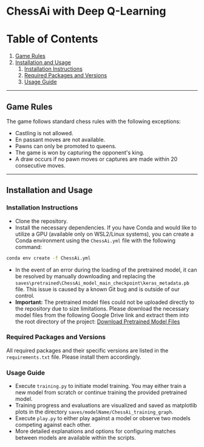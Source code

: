 # ChessAi with Deep Q-Learning

# Table of Contents
1. [Game Rules](#Game-Rules)
2. [Installation and Usage](#Installation-and-Usage)
    1. [Installation Instructions](#Installation-Instructions)
    2. [Required Packages and Versions](#Required-Packages-and-Versions)
    3. [Usage Guide](#Usage-Guide)

----

## Game Rules
The game follows standard chess rules with the following exceptions:
- Castling is not allowed.
- En passant moves are not available.
- Pawns can only be promoted to queens.
- The game is won by capturing the opponent's king.
- A draw occurs if no pawn moves or captures are made within 20 consecutive moves.

----

## Installation and Usage

### Installation Instructions
- Clone the repository.
- Install the necessary dependencies. If you have Conda and would like to utilize a GPU (available only on WSL2/Linux systems), you can create a Conda environment using the `ChessAi.yml` file with the following command:

```bash
conda env create -f ChessAi.yml
```

- In the event of an error during the loading of the pretrained model, it can be resolved by manually downloading and replacing the `saves\pretrained\ChessAi_model_main_checkpoint\keras_metadata.pb` file. This issue is caused by a known Git bug and is outside of our control.
- **Important:** The pretrained model files could not be uploaded directly to the repository due to size limitations. Please download the necessary model files from the following Google Drive link and extract them into the root directory of the project:
[Download Pretrained Model Files](https://drive.google.com/drive/folders/15tKfkTosqflaKJ54hZbXUa1A5Cf2yqr2?usp=sharing)

### Required Packages and Versions
All required packages and their specific versions are listed in the `requirements.txt` file. Please install them accordingly.

### Usage Guide
- Execute `training.py` to initiate model training. You may either train a new model from scratch or continue training the provided pretrained model.
- Training progress and evaluations are visualized and saved as matplotlib plots in the directory `saves/modelName/ChessAi_training_graph`.
- Execute `play.py` to either play against a model or observe two models competing against each other.
- More detailed explanations and options for configuring matches between models are available within the scripts.
